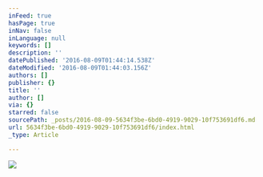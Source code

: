 ```yaml
---
inFeed: true
hasPage: true
inNav: false
inLanguage: null
keywords: []
description: ''
datePublished: '2016-08-09T01:44:14.538Z'
dateModified: '2016-08-09T01:44:03.156Z'
authors: []
publisher: {}
title: ''
author: []
via: {}
starred: false
sourcePath: _posts/2016-08-09-5634f3be-6bd0-4919-9029-10f753691df6.md
url: 5634f3be-6bd0-4919-9029-10f753691df6/index.html
_type: Article

---
```

![](https://the-grid-user-content.s3-us-west-2.amazonaws.com/d4fff5f8-0b44-4543-a1b6-4a7310868966.jpg)